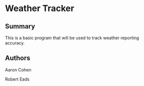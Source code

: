 # Weather Tracker

## Summary

This is a basic program that will be used to track weather reporting accuracy.

## Authors

Aaron Cohen

Robert Eads
 
